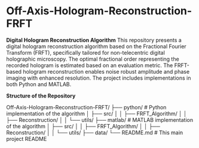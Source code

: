 # Off-Axis-Hologram-Reconstruction-FRFT

**Digital Hologram Reconstruction Algorithm**
This repository presents a digital hologram reconstruction algorithm based on the Fractional Fourier Transform (FRFT), specifically tailored for non-telecentric digital holographic microscopy. The optimal fractional order representing the recorded hologram is estimated based on an evaluation metric. The FRFT-based hologram reconstruction enables noise robust amplitude and phase imaging with enhanced resolution. The project includes implementations in both Python and MATLAB. 


**Structure of the Repository**

Off-Axis-Hologram-Reconstruction-FRFT/
├── python/                 # Python implementation of the algorithm
│   ├── src/
│   │   ├── FRFT_Algorithm/
│   │   ├── Reconstruction/
│   │   └── utils/
├── matlab/                 # MATLAB implementation of the algorithm
│   ├── src/
│   │   ├── FRFT_Algorithm/
│   │   ├── Reconstruction/
│   │   └── utils/
├── data/
└── README.md              # This main project README  

